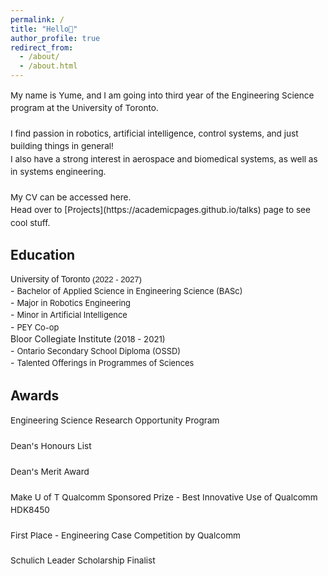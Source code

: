 ```yaml
---
permalink: /
title: "Hello👋"
author_profile: true
redirect_from: 
  - /about/
  - /about.html
---
```


<span style="line-height: 1.5; font-size: 0.97em">
  My name is Yume, and I am going into third year of the Engineering Science program at the University of Toronto. <br>
  <br>
  I find passion in robotics, artificial intelligence, control systems, and just building things in general!<br>
  I also have a strong interest in aerospace and biomedical systems, as well as in systems engineering.<br>
  <br>
  My CV can be accessed here. <br>
  Head over to [Projects](https://academicpages.github.io/talks) page to see cool stuff.
</span>

Education
------
<div style="margin-bottom: 2px;">
  <span style="font-family: Avenir, sans-serif;">University of Toronto<span style="font-size: 0.94em;"> (2022 - 2027)</span></span>
</div>
- <span style="font-size: 0.92em; line-height:1.5;">Bachelor of Applied Science in Engineering Science (BASc)</span><br>
- <span style="font-size: 0.92em; line-height:1.5;">Major in Robotics Engineering</span><br>
- <span style="font-size: 0.92em; line-height:1.5;">Minor in Artificial Intelligence</span><br>
- <span style="font-size: 0.92em; line-height:1.5; margin-bottom: 10px;">PEY Co-op</span>

<div style="margin-bottom: 2px;">
  <span>Bloor Collegiate Institute<span style="font-size: 0.94em;"> (2018 - 2021)</span></span>
</div>
- <span style="font-size: 0.92em; line-height:1.5;">Ontario Secondary School Diploma (OSSD)</span><br>
- <span style="font-size: 0.92em; line-height:1.5;">Talented Offerings in Programmes of Sciences</span><br>

Awards
------
<span style="line-height: 1.5; font-size: 0.97em">
  Engineering Science Research Opportunity Program<br> 
  <br>
  Dean's Honours List<br>
  <br>
  Dean's Merit Award<br>
  <br>
  Make U of T Qualcomm Sponsored Prize - Best Innovative Use of Qualcomm HDK8450<br>
  <br>
  First Place - Engineering Case Competition by Qualcomm<br>
  <br>
  Schulich Leader Scholarship Finalist
</span>